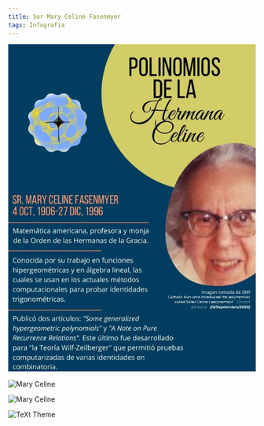 ```yaml
---
title: Sor Mary Celine Fasenmyer
tags: Infografia
---
```

![Mary](infografias/poster1.jpg)

![Mary Celine](https://raw.githubusercontent.com/A-C-C-Guadalupe-Ortiz-De-Landazuri/Blog/infografias/poster1.jpg)

![Mary Celine](https://www.google.com/url?sa=i&url=https%3A%2F%2Fes.wikipedia.org%2Fwiki%2FCatedral_Metropolitana_de_la_Ciudad_de_M%25C3%25A9xico&psig=AOvVaw2C-ztc2tne0CyXwnUD-ygH&ust=1612814838063000&source=images&cd=vfe&ved=0CAIQjRxqFwoTCJDf3djJ2O4CFQAAAAAdAAAAABAD)

![TeXt Theme](https://raw.githubusercontent.com/kitian616/jekyll-TeXt-theme/master/screenshots/TeXt-home.jpg)

<!--more-->
